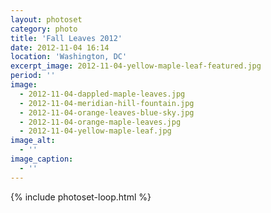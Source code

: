 ```yaml
---
layout: photoset
category: photo
title: 'Fall Leaves 2012'
date: 2012-11-04 16:14
location: 'Washington, DC'
excerpt_image: 2012-11-04-yellow-maple-leaf-featured.jpg
period: ''
image:
  - 2012-11-04-dappled-maple-leaves.jpg
  - 2012-11-04-meridian-hill-fountain.jpg
  - 2012-11-04-orange-leaves-blue-sky.jpg
  - 2012-11-04-orange-maple-leaves.jpg
  - 2012-11-04-yellow-maple-leaf.jpg
image_alt:
  - ''
image_caption:
  - ''
---
```

{% include photoset-loop.html %}
